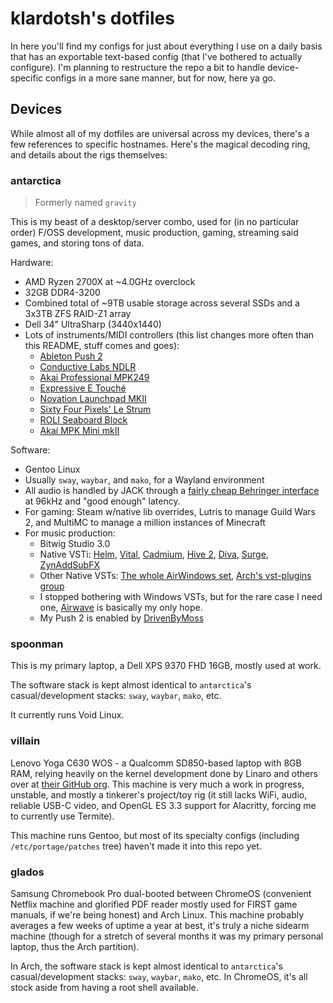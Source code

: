 # klardotsh's dotfiles

In here you'll find my configs for just about everything I use on a daily basis
that has an exportable text-based config (that I've bothered to actually
configure). I'm planning to restructure the repo a bit to handle device-specific
configs in a more sane manner, but for now, here ya go.

## Devices
While almost all of my dotfiles are universal across my devices, there's a few
references to specific hostnames. Here's the magical decoding ring, and details
about the rigs themselves:

### antarctica

> Formerly named `gravity`

This is my beast of a desktop/server combo, used for (in no particular order)
F/OSS development, music production, gaming, streaming said games, and storing
tons of data.

Hardware:
- AMD Ryzen 2700X at ~4.0GHz overclock
- 32GB DDR4-3200
- Combined total of ~9TB usable storage across several SSDs and a 3x3TB ZFS
  RAID-Z1 array
- Dell 34" UltraSharp (3440x1440)
- Lots of instruments/MIDI controllers (this list changes more often than this
  README, stuff comes and goes):
    * [Ableton Push 2](https://www.ableton.com/en/push/)
    * [Conductive Labs NDLR](https://conductivelabs.com/)
    * [Akai Professional MPK249](https://www.akaipro.com/mpk249)
    * [Expressive E Touché](https://www.expressivee.com/buy-touche)
    * [Novation Launchpad MKII](https://novationmusic.com/launch/launchpad)
    * [Sixty Four Pixels' Le Strum](https://six4pix.com/product/lestrum/)
    * [ROLI Seaboard Block](https://roli.com/products/blocks/seaboard-block)
    * [Akai MPK Mini mkII](https://www.akaipro.com/mpk-mini-mkii)

Software:
- Gentoo Linux
- Usually `sway`, `waybar`, and `mako`, for a Wayland environment
- All audio is handled by JACK through a [fairly cheap Behringer
  interface](https://www.amazon.com/dp/B00QHURUBE) at 96kHz and "good enough"
  latency.
- For gaming: Steam w/native lib overrides, Lutris to manage Guild Wars 2, and
  MultiMC to manage a million instances of Minecraft
- For music production:
    * Bitwig Studio 3.0
    * Native VSTi: [Helm](https://tytel.org/helm/),
      [Vital](https://vital.audio/), [Cadmium](https://lhiaudio.com/), [Hive
      2](https://u-he.com/products/hive/),
      [Diva](https://u-he.com/products/diva/),
      [Surge](https://surge-synthesizer.github.io/),
      [ZynAddSubFX](http://zynaddsubfx.sourceforge.net/)
    * Other Native VSTs: [The whole AirWindows set](http://www.airwindows.com/),
      [Arch's vst-plugins group](https://www.archlinux.org/groups/x86_64/vst-plugins/)
    * I stopped bothering with Windows VSTs, but for the rare case I need one,
      [Airwave](https://github.com/psycha0s/airwave) is basically my only hope.
    * My Push 2 is enabled by
      [DrivenByMoss](https://github.com/git-moss/DrivenByMoss)

### spoonman

This is my primary laptop, a Dell XPS 9370 FHD 16GB, mostly used at work.

The software stack is kept almost identical to `antarctica`'s casual/development
stacks: `sway`, `waybar`, `mako`, etc.

It currently runs Void Linux.

### villain

Lenovo Yoga C630 WOS - a Qualcomm SD850-based laptop with 8GB RAM, relying
heavily on the kernel development done by Linaro and others over at [their
GitHub org](https://github.com/aarch64-laptops/build). This machine is very much
a work in progress, unstable, and mostly a tinkerer's project/toy rig (it still
lacks WiFi, audio, reliable USB-C video, and OpenGL ES 3.3 support for
Alacritty, forcing me to currently use Termite).

This machine runs Gentoo, but most of its specialty configs (including
`/etc/portage/patches` tree) haven't made it into this repo yet.

### glados

Samsung Chromebook Pro dual-booted between ChromeOS (convenient Netflix machine
and glorified PDF reader mostly used for FIRST game manuals, if we're being
honest) and Arch Linux. This machine probably averages a few weeks of uptime a
year at best, it's truly a niche sidearm machine (though for a stretch of
several months it was my primary personal laptop, thus the Arch partition).

In Arch, the software stack is kept almost identical to `antarctica`'s
casual/development stacks: `sway`, `waybar`, `mako`, etc. In ChromeOS, it's
all stock aside from having a root shell available.
